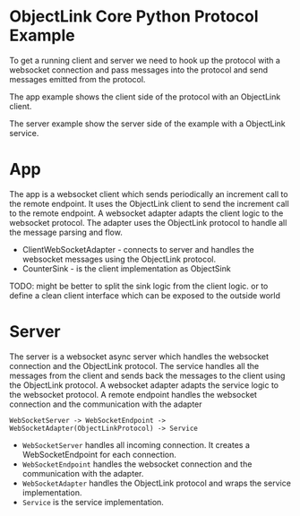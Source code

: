 # ObjectLink Core Python Protocol Example

To get a running client and server we need to hook up the protocol with a websocket connection and pass messages into the protocol and send messages emitted from the protocol.

The app example shows the client side of the protocol with an ObjectLink client.

The server example show the server side of the example with a ObjectLink service.

# App

The app is a websocket client which sends periodically an increment call to the remote endpoint.
It uses the ObjectLink client to send the increment call to the remote endpoint.
A websocket adapter adapts the client logic to the websocket protocol.
The adapter uses the ObjectLink protocol to handle all the message parsing and flow.

- ClientWebSocketAdapter - connects to server and handles the websocket messages using the ObjectLink protocol.
- CounterSink - is the client implementation as ObjectSink

TODO: might be better to split the sink logic from the client logic. or to define a clean client interface which can be exposed to the outside world

# Server

The server is a websocket async server which handles the websocket connection and the ObjectLink protocol.
The service handles all the messages from the client and sends back the messages to the client using the ObjectLink protocol.
A websocket adapter adapts the service logic to the websocket protocol.
A remote endpoint handles the websocket connection and the communication with the adapter

```
WebSocketServer -> WebSocketEndpoint -> WebSocketAdapter(ObjectLinkProtocol) -> Service
```

- `WebSocketServer` handles all incoming connection. It creates a WebSocketEndpoint for each connection.
- `WebSocketEndpoint` handles the websocket connection and the communication with the adapter.
- `WebSocketAdapter` handles the ObjectLink protocol and wraps the service implementation.
- `Service` is the service implementation.

